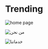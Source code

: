 # Trending


![home page](https://user-images.githubusercontent.com/117764506/235252763-94516008-1b08-4613-b4f9-dc070b2211b8.png)


![من نحن](https://user-images.githubusercontent.com/117764506/235253127-fa819af9-fe02-428e-8c17-de545b811fbd.png)

![خدماتنا](https://user-images.githubusercontent.com/117764506/235253185-a21ffce0-691f-4013-8576-922632e3b333.png)


